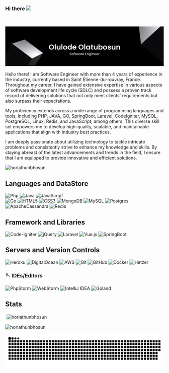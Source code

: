 ### Hi there <img src="https://media.giphy.com/media/hvRJCLFzcasrR4ia7z/giphy.gif" width="25px">

<br/>



![Alt Text](./img/coverimg.jpg)

Hello there! I am Software Engineer with more than 4 years of experience in the industry, currently based in Saint Étienne-du-rouvray, France. Throughout my career, I have gained extensive expertise in various aspects of software development life cycle (SDLC) and possess a proven track record of delivering solutions that not only meet clients' requirements but also surpass their expectations.

My proficiency extends across a wide range of programming languages and tools, including PHP, JAVA, GO, SpringBoot, Laravel, CodeIgniter, MySQL, PostgreSQL, Linux, Redis, and JavaScript, among others. This diverse skill set empowers me to develop high-quality, scalable, and maintainable applications that align with industry best practices.

I am deeply passionate about utilizing technology to tackle intricate problems and consistently strive to enhance my knowledge and skills. By staying abreast of the latest advancements and trends in the field, I ensure that I am equipped to provide innovative and efficient solutions.




<p align="left"> <img src="https://komarev.com/ghpvc/?username=horlathunbhosun&label=Profile%20views&color=0e75b6&style=flat" alt="horlathunbhosun" /> </p>



<!-- <img align="left" alt="@leon0399" width="32px" src="https://img.shields.io/badge/Instagram-E4405F?style=for-the-badge&logo=instagram&logoColor=white
" /> -->

<!--
<a href="https://www.linkedin.com/in/olulode-olatunbosun/" target="_blank"><img align="left" alt="@leon0399" width="32px" src="https://github.com/leon0399/leon0399/blob/master/icons/linkedin.png" /></a>
<a href="https://instagram.com/olaolulode" target="_blank"><img align="left" alt="@leon0399" width="32px" src="https://github.com/leon0399/leon0399/blob/master/icons/instagram.png" /></a>
<a href="https://www.linkedin.com/in/olulode-olatunbosun/" target="_blank"> ![Linkedln](https://img.shields.io/badge/LinkedIn-0077B5?style=for-the-badge&logo=linkedin&logoColor=white)</a>
<br/>

**horlathunbhosun/horlathunbhosun** is a ✨ _special_ ✨ repository because its `README.md` (this file) appears on your GitHub profile.

<a href="https://discord.gg/XTW52Kt">
  <img align="left" alt="Abhishek's Discord" width="22px" src="https://raw.githubusercontent.com/peterthehan/peterthehan/master/assets/discord.svg" />
</a>
<a href="https://twitter.com/olaolulode">
  <img align="left" alt="Abhishek Naidu | Twitter" width="22px" src="https://raw.githubusercontent.com/peterthehan/peterthehan/master/assets/twitter.svg" />
</a>
<a href="https://www.linkedin.com/in/olulode-olatunbosun/">
  <img align="left" alt="Olulode's LinkedIN" width="22px" src="https://raw.githubusercontent.com/peterthehan/peterthehan/master/assets/linkedin.svg" />
</a>
Here are some ideas to get you started:

- 🔭 I’m currently working on ...
- 🌱 I’m currently learning ...
- 👯 I’m looking to collaborate on ...
- 🤔 I’m looking for help with ...
- 💬 Ask me about ...
- 📫 How to reach me: ...
- 😄 Pronouns: ...
- ⚡ Fun fact: ...
<code><img height="20" src="https://raw.githubusercontent.com/github/explore/5c058a388828bb5fde0bcafd4bc867b5bb3f26f3/topics/ci4/ci4.png"></code>
<a href="https://imgur.com/r/ProgrammerHumor/eWnwDHT"><img height="400" width="400" src="https://i.imgur.com/eWnwDHT.jpg"></a>
 <img alt="PHP" src="https://img.shields.io/badge/-PHP-777BB4?style=flat-square&logo=php&logoColor=white" /> 
<img alt="JAVA" src="https://img.shields.io/badge/-JAVA-23ED8B00?style=flat-square&logo=php&logoColor=white" /> 
-->

## Languages and DataStore

![Php](https://img.shields.io/badge/php-%23316192.svg?style=for-the-badge&logo=php&logoColor=white)
![Java](https://img.shields.io/badge/java-%23ED8B00.svg?style=for-the-badge&logo=java&logoColor=white) ![JavaScript](https://img.shields.io/badge/javascript-%23323330.svg?style=for-the-badge&logo=javascript&logoColor=%23F7DF1E)  
![Go](https://img.shields.io/badge/go-%2300ADD8.svg?style=for-the-badge&logo=go&logoColor=white)
![HTML5](https://img.shields.io/badge/html5-%23E34F26.svg?style=for-the-badge&logo=html5&logoColor=white) ![CSS3](https://img.shields.io/badge/-CSS3-1572B6?style=flat-square&logo=css3)  ![MongoDB](https://img.shields.io/badge/MongoDB-%234ea94b.svg?style=for-the-badge&logo=mongodb&logoColor=white)  ![MySQL](https://img.shields.io/badge/mysql-%2300f.svg?style=for-the-badge&logo=mysql&logoColor=white) ![Postgres](https://img.shields.io/badge/postgres-%23316192.svg?style=for-the-badge&logo=postgresql&logoColor=white) ![ApacheCassandra](https://img.shields.io/badge/cassandra-%231287B1.svg?style=for-the-badge&logo=apache-cassandra&logoColor=white) ![Redis](https://img.shields.io/badge/redis-%23DD0031.svg?style=for-the-badge&logo=redis&logoColor=white) 

## Framework and Libraries

![Code-Igniter](https://img.shields.io/badge/CodeIgniter-%23EF4223.svg?style=for-the-badge&logo=codeIgniter&logoColor=white)
![jQuery](https://img.shields.io/badge/jquery-%230769AD.svg?style=for-the-badge&logo=jquery&logoColor=white)
![Laravel](https://img.shields.io/badge/laravel-%23FF2D20.svg?style=for-the-badge&logo=laravel&logoColor=white)
![Vue.js](https://img.shields.io/badge/vuejs-%2335495e.svg?style=for-the-badge&logo=vuedotjs&logoColor=%234FC08D)
![SpringBoot](https://img.shields.io/badge/spring-%236DB33F.svg?style=for-the-badge&logo=spring&logoColor=white)


## Servers and Version Controls
 
![Heroku](https://img.shields.io/badge/heroku-%23430098.svg?style=for-the-badge&logo=heroku&logoColor=white)
![DigitalOcean](https://img.shields.io/badge/DigitalOcean-%230167ff.svg?style=for-the-badge&logo=digitalOcean&logoColor=white)
![AWS](https://img.shields.io/badge/AWS-%23FF9900.svg?style=for-the-badge&logo=amazon-aws&logoColor=white)
![Git](https://img.shields.io/badge/GIT-E44C30?style=for-the-badge&logo=git&logoColor=white)
![GitHub](https://img.shields.io/badge/GitHub-100000?style=for-the-badge&logo=github&logoColor=white)
![Docker](https://img.shields.io/badge/Docker-2CA5E0?style=for-the-badge&logo=docker&logoColor=white)
![Hetzer](https://img.shields.io/badge/Hetzner-D50C2D?style=for-the-badge&logo=hetzner&logoColor=white)



### 🪡 IDEs/Editors


![PhpStorm](https://img.shields.io/badge/phpstorm-143?style=for-the-badge&logo=phpstorm&logoColor=black&color=black&labelColor=darkorchid)
![WebStorm](https://img.shields.io/badge/webstorm-143?style=for-the-badge&logo=webstorm&logoColor=white&color=black)
![IntelliJ IDEA](https://img.shields.io/badge/IntelliJIDEA-000000.svg?style=for-the-badge&logo=intellij-idea&logoColor=white)
![Goland](https://img.shields.io/badge/Goland-000000.svg?style=for-the-badge&logo=Goland&logoColor=white)





## Stats
<!-- <p><img align="left" src="https://github-readme-stats.vercel.app/api/top-langs?username=horlathunbhosun&show_icons=true&locale=en&layout=compact" alt="horlathunbhosun" /></p> -->

<p>&nbsp;<img align="center" src="https://github-readme-stats.vercel.app/api?username=horlathunbhosun&show_icons=true&locale=en" alt="horlathunbhosun" /></p>

<p><img align="center" src="https://github-readme-streak-stats.herokuapp.com/?user=horlathunbhosun&" alt="horlathunbhosun" /></p>


<picture>
  <source media="(prefers-color-scheme: dark)" srcset="https://raw.githubusercontent.com/ayoayomide/ayoayomide/output/github-contribution-grid-snake-dark.svg">
  <source media="(prefers-color-scheme: light)" srcset="https://raw.githubusercontent.com/ayoayomide/ayoayomide/output/github-contribution-grid-snake.svg">
  <img alt="github contribution grid snake animation" src="https://raw.githubusercontent.com/ayoayomide/ayoayomide/output/github-contribution-grid-snake.svg">
</picture>
